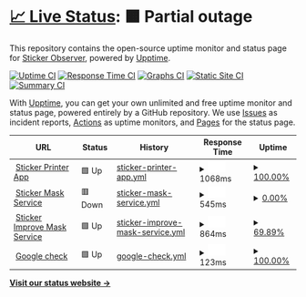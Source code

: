 # [📈 Live Status](https://avaleriani.github.io/sticker-printer): <!--live status--> **🟧 Partial outage**

This repository contains the open-source uptime monitor and status page for [Sticker Observer](https://sticker.observer/), powered by [Upptime](https://github.com/upptime/upptime).

[![Uptime CI](https://github.com/koj-co/upptime/workflows/Uptime%20CI/badge.svg)](https://github.com/koj-co/upptime/actions?query=workflow%3A%22Uptime+CI%22)
[![Response Time CI](https://github.com/koj-co/upptime/workflows/Response%20Time%20CI/badge.svg)](https://github.com/koj-co/upptime/actions?query=workflow%3A%22Response+Time+CI%22)
[![Graphs CI](https://github.com/koj-co/upptime/workflows/Graphs%20CI/badge.svg)](https://github.com/koj-co/upptime/actions?query=workflow%3A%22Graphs+CI%22)
[![Static Site CI](https://github.com/koj-co/upptime/workflows/Static%20Site%20CI/badge.svg)](https://github.com/koj-co/upptime/actions?query=workflow%3A%22Static+Site+CI%22)
[![Summary CI](https://github.com/koj-co/upptime/workflows/Summary%20CI/badge.svg)](https://github.com/koj-co/upptime/actions?query=workflow%3A%22Summary+CI%22)

With [Upptime](https://upptime.js.org), you can get your own unlimited and free uptime monitor and status page, powered entirely by a GitHub repository. We use [Issues](https://github.com/avaleriani/sticker-printer/issues) as incident reports, [Actions](https://github.com/avaleriani/sticker-printer/actions) as uptime monitors, and [Pages](https://avaleriani.github.io/sticker-printer) for the status page.

<!--start: status pages-->
<!-- This summary is generated by Upptime (https://github.com/upptime/upptime) -->
<!-- Do not edit this manually, your changes will be overwritten -->
<!-- prettier-ignore -->
| URL | Status | History | Response Time | Uptime |
| --- | ------ | ------- | ------------- | ------ |
| <img alt="" src="https://favicons.githubusercontent.com/sticker.observer" height="13"> [Sticker Printer App](https://sticker.observer/) | 🟩 Up | [sticker-printer-app.yml](https://github.com/avaleriani/sticker-uptime-monitor/commits/master/history/sticker-printer-app.yml) | <details><summary><img alt="Response time graph" src="./graphs/sticker-printer-app/response-time-week.png" height="20"> 1068ms</summary><br><a href="https://avaleriani.github.io/sticker-printer/history/sticker-printer-app"><img alt="Response time 1129" src="https://img.shields.io/endpoint?url=https%3A%2F%2Fraw.githubusercontent.com%2Favaleriani%2Fsticker-uptime-monitor%2Fmaster%2Fapi%2Fsticker-printer-app%2Fresponse-time.json"></a><br><a href="https://avaleriani.github.io/sticker-printer/history/sticker-printer-app"><img alt="24-hour response time 1141" src="https://img.shields.io/endpoint?url=https%3A%2F%2Fraw.githubusercontent.com%2Favaleriani%2Fsticker-uptime-monitor%2Fmaster%2Fapi%2Fsticker-printer-app%2Fresponse-time-day.json"></a><br><a href="https://avaleriani.github.io/sticker-printer/history/sticker-printer-app"><img alt="7-day response time 1068" src="https://img.shields.io/endpoint?url=https%3A%2F%2Fraw.githubusercontent.com%2Favaleriani%2Fsticker-uptime-monitor%2Fmaster%2Fapi%2Fsticker-printer-app%2Fresponse-time-week.json"></a><br><a href="https://avaleriani.github.io/sticker-printer/history/sticker-printer-app"><img alt="30-day response time 1131" src="https://img.shields.io/endpoint?url=https%3A%2F%2Fraw.githubusercontent.com%2Favaleriani%2Fsticker-uptime-monitor%2Fmaster%2Fapi%2Fsticker-printer-app%2Fresponse-time-month.json"></a><br><a href="https://avaleriani.github.io/sticker-printer/history/sticker-printer-app"><img alt="1-year response time 1129" src="https://img.shields.io/endpoint?url=https%3A%2F%2Fraw.githubusercontent.com%2Favaleriani%2Fsticker-uptime-monitor%2Fmaster%2Fapi%2Fsticker-printer-app%2Fresponse-time-year.json"></a></details> | <details><summary><a href="https://avaleriani.github.io/sticker-printer/history/sticker-printer-app">100.00%</a></summary><a href="https://avaleriani.github.io/sticker-printer/history/sticker-printer-app"><img alt="All-time uptime 99.93%" src="https://img.shields.io/endpoint?url=https%3A%2F%2Fraw.githubusercontent.com%2Favaleriani%2Fsticker-uptime-monitor%2Fmaster%2Fapi%2Fsticker-printer-app%2Fuptime.json"></a><br><a href="https://avaleriani.github.io/sticker-printer/history/sticker-printer-app"><img alt="24-hour uptime 100.00%" src="https://img.shields.io/endpoint?url=https%3A%2F%2Fraw.githubusercontent.com%2Favaleriani%2Fsticker-uptime-monitor%2Fmaster%2Fapi%2Fsticker-printer-app%2Fuptime-day.json"></a><br><a href="https://avaleriani.github.io/sticker-printer/history/sticker-printer-app"><img alt="7-day uptime 100.00%" src="https://img.shields.io/endpoint?url=https%3A%2F%2Fraw.githubusercontent.com%2Favaleriani%2Fsticker-uptime-monitor%2Fmaster%2Fapi%2Fsticker-printer-app%2Fuptime-week.json"></a><br><a href="https://avaleriani.github.io/sticker-printer/history/sticker-printer-app"><img alt="30-day uptime 99.92%" src="https://img.shields.io/endpoint?url=https%3A%2F%2Fraw.githubusercontent.com%2Favaleriani%2Fsticker-uptime-monitor%2Fmaster%2Fapi%2Fsticker-printer-app%2Fuptime-month.json"></a><br><a href="https://avaleriani.github.io/sticker-printer/history/sticker-printer-app"><img alt="1-year uptime 99.93%" src="https://img.shields.io/endpoint?url=https%3A%2F%2Fraw.githubusercontent.com%2Favaleriani%2Fsticker-uptime-monitor%2Fmaster%2Fapi%2Fsticker-printer-app%2Fuptime-year.json"></a></details>
| <img alt="" src="https://favicons.githubusercontent.com/mask-281282.jprq.live" height="13"> [Sticker Mask Service](https://mask-281282.jprq.live/) | 🟥 Down | [sticker-mask-service.yml](https://github.com/avaleriani/sticker-uptime-monitor/commits/master/history/sticker-mask-service.yml) | <details><summary><img alt="Response time graph" src="./graphs/sticker-mask-service/response-time-week.png" height="20"> 545ms</summary><br><a href="https://avaleriani.github.io/sticker-printer/history/sticker-mask-service"><img alt="Response time 681" src="https://img.shields.io/endpoint?url=https%3A%2F%2Fraw.githubusercontent.com%2Favaleriani%2Fsticker-uptime-monitor%2Fmaster%2Fapi%2Fsticker-mask-service%2Fresponse-time.json"></a><br><a href="https://avaleriani.github.io/sticker-printer/history/sticker-mask-service"><img alt="24-hour response time 461" src="https://img.shields.io/endpoint?url=https%3A%2F%2Fraw.githubusercontent.com%2Favaleriani%2Fsticker-uptime-monitor%2Fmaster%2Fapi%2Fsticker-mask-service%2Fresponse-time-day.json"></a><br><a href="https://avaleriani.github.io/sticker-printer/history/sticker-mask-service"><img alt="7-day response time 545" src="https://img.shields.io/endpoint?url=https%3A%2F%2Fraw.githubusercontent.com%2Favaleriani%2Fsticker-uptime-monitor%2Fmaster%2Fapi%2Fsticker-mask-service%2Fresponse-time-week.json"></a><br><a href="https://avaleriani.github.io/sticker-printer/history/sticker-mask-service"><img alt="30-day response time 645" src="https://img.shields.io/endpoint?url=https%3A%2F%2Fraw.githubusercontent.com%2Favaleriani%2Fsticker-uptime-monitor%2Fmaster%2Fapi%2Fsticker-mask-service%2Fresponse-time-month.json"></a><br><a href="https://avaleriani.github.io/sticker-printer/history/sticker-mask-service"><img alt="1-year response time 681" src="https://img.shields.io/endpoint?url=https%3A%2F%2Fraw.githubusercontent.com%2Favaleriani%2Fsticker-uptime-monitor%2Fmaster%2Fapi%2Fsticker-mask-service%2Fresponse-time-year.json"></a></details> | <details><summary><a href="https://avaleriani.github.io/sticker-printer/history/sticker-mask-service">0.00%</a></summary><a href="https://avaleriani.github.io/sticker-printer/history/sticker-mask-service"><img alt="All-time uptime 16.62%" src="https://img.shields.io/endpoint?url=https%3A%2F%2Fraw.githubusercontent.com%2Favaleriani%2Fsticker-uptime-monitor%2Fmaster%2Fapi%2Fsticker-mask-service%2Fuptime.json"></a><br><a href="https://avaleriani.github.io/sticker-printer/history/sticker-mask-service"><img alt="24-hour uptime 0.00%" src="https://img.shields.io/endpoint?url=https%3A%2F%2Fraw.githubusercontent.com%2Favaleriani%2Fsticker-uptime-monitor%2Fmaster%2Fapi%2Fsticker-mask-service%2Fuptime-day.json"></a><br><a href="https://avaleriani.github.io/sticker-printer/history/sticker-mask-service"><img alt="7-day uptime 0.00%" src="https://img.shields.io/endpoint?url=https%3A%2F%2Fraw.githubusercontent.com%2Favaleriani%2Fsticker-uptime-monitor%2Fmaster%2Fapi%2Fsticker-mask-service%2Fuptime-week.json"></a><br><a href="https://avaleriani.github.io/sticker-printer/history/sticker-mask-service"><img alt="30-day uptime 7.94%" src="https://img.shields.io/endpoint?url=https%3A%2F%2Fraw.githubusercontent.com%2Favaleriani%2Fsticker-uptime-monitor%2Fmaster%2Fapi%2Fsticker-mask-service%2Fuptime-month.json"></a><br><a href="https://avaleriani.github.io/sticker-printer/history/sticker-mask-service"><img alt="1-year uptime 16.62%" src="https://img.shields.io/endpoint?url=https%3A%2F%2Fraw.githubusercontent.com%2Favaleriani%2Fsticker-uptime-monitor%2Fmaster%2Fapi%2Fsticker-mask-service%2Fuptime-year.json"></a></details>
| <img alt="" src="https://favicons.githubusercontent.com/improve-281282.jprq.live" height="13"> [Sticker Improve Mask Service](https://improve-281282.jprq.live/) | 🟩 Up | [sticker-improve-mask-service.yml](https://github.com/avaleriani/sticker-uptime-monitor/commits/master/history/sticker-improve-mask-service.yml) | <details><summary><img alt="Response time graph" src="./graphs/sticker-improve-mask-service/response-time-week.png" height="20"> 864ms</summary><br><a href="https://avaleriani.github.io/sticker-printer/history/sticker-improve-mask-service"><img alt="Response time 743" src="https://img.shields.io/endpoint?url=https%3A%2F%2Fraw.githubusercontent.com%2Favaleriani%2Fsticker-uptime-monitor%2Fmaster%2Fapi%2Fsticker-improve-mask-service%2Fresponse-time.json"></a><br><a href="https://avaleriani.github.io/sticker-printer/history/sticker-improve-mask-service"><img alt="24-hour response time 696" src="https://img.shields.io/endpoint?url=https%3A%2F%2Fraw.githubusercontent.com%2Favaleriani%2Fsticker-uptime-monitor%2Fmaster%2Fapi%2Fsticker-improve-mask-service%2Fresponse-time-day.json"></a><br><a href="https://avaleriani.github.io/sticker-printer/history/sticker-improve-mask-service"><img alt="7-day response time 864" src="https://img.shields.io/endpoint?url=https%3A%2F%2Fraw.githubusercontent.com%2Favaleriani%2Fsticker-uptime-monitor%2Fmaster%2Fapi%2Fsticker-improve-mask-service%2Fresponse-time-week.json"></a><br><a href="https://avaleriani.github.io/sticker-printer/history/sticker-improve-mask-service"><img alt="30-day response time 743" src="https://img.shields.io/endpoint?url=https%3A%2F%2Fraw.githubusercontent.com%2Favaleriani%2Fsticker-uptime-monitor%2Fmaster%2Fapi%2Fsticker-improve-mask-service%2Fresponse-time-month.json"></a><br><a href="https://avaleriani.github.io/sticker-printer/history/sticker-improve-mask-service"><img alt="1-year response time 743" src="https://img.shields.io/endpoint?url=https%3A%2F%2Fraw.githubusercontent.com%2Favaleriani%2Fsticker-uptime-monitor%2Fmaster%2Fapi%2Fsticker-improve-mask-service%2Fresponse-time-year.json"></a></details> | <details><summary><a href="https://avaleriani.github.io/sticker-printer/history/sticker-improve-mask-service">69.89%</a></summary><a href="https://avaleriani.github.io/sticker-printer/history/sticker-improve-mask-service"><img alt="All-time uptime 47.42%" src="https://img.shields.io/endpoint?url=https%3A%2F%2Fraw.githubusercontent.com%2Favaleriani%2Fsticker-uptime-monitor%2Fmaster%2Fapi%2Fsticker-improve-mask-service%2Fuptime.json"></a><br><a href="https://avaleriani.github.io/sticker-printer/history/sticker-improve-mask-service"><img alt="24-hour uptime 100.00%" src="https://img.shields.io/endpoint?url=https%3A%2F%2Fraw.githubusercontent.com%2Favaleriani%2Fsticker-uptime-monitor%2Fmaster%2Fapi%2Fsticker-improve-mask-service%2Fuptime-day.json"></a><br><a href="https://avaleriani.github.io/sticker-printer/history/sticker-improve-mask-service"><img alt="7-day uptime 69.89%" src="https://img.shields.io/endpoint?url=https%3A%2F%2Fraw.githubusercontent.com%2Favaleriani%2Fsticker-uptime-monitor%2Fmaster%2Fapi%2Fsticker-improve-mask-service%2Fuptime-week.json"></a><br><a href="https://avaleriani.github.io/sticker-printer/history/sticker-improve-mask-service"><img alt="30-day uptime 47.42%" src="https://img.shields.io/endpoint?url=https%3A%2F%2Fraw.githubusercontent.com%2Favaleriani%2Fsticker-uptime-monitor%2Fmaster%2Fapi%2Fsticker-improve-mask-service%2Fuptime-month.json"></a><br><a href="https://avaleriani.github.io/sticker-printer/history/sticker-improve-mask-service"><img alt="1-year uptime 47.42%" src="https://img.shields.io/endpoint?url=https%3A%2F%2Fraw.githubusercontent.com%2Favaleriani%2Fsticker-uptime-monitor%2Fmaster%2Fapi%2Fsticker-improve-mask-service%2Fuptime-year.json"></a></details>
| <img alt="" src="https://favicons.githubusercontent.com/google.com" height="13"> [Google check](https://google.com) | 🟩 Up | [google-check.yml](https://github.com/avaleriani/sticker-uptime-monitor/commits/master/history/google-check.yml) | <details><summary><img alt="Response time graph" src="./graphs/google-check/response-time-week.png" height="20"> 123ms</summary><br><a href="https://avaleriani.github.io/sticker-printer/history/google-check"><img alt="Response time 131" src="https://img.shields.io/endpoint?url=https%3A%2F%2Fraw.githubusercontent.com%2Favaleriani%2Fsticker-uptime-monitor%2Fmaster%2Fapi%2Fgoogle-check%2Fresponse-time.json"></a><br><a href="https://avaleriani.github.io/sticker-printer/history/google-check"><img alt="24-hour response time 76" src="https://img.shields.io/endpoint?url=https%3A%2F%2Fraw.githubusercontent.com%2Favaleriani%2Fsticker-uptime-monitor%2Fmaster%2Fapi%2Fgoogle-check%2Fresponse-time-day.json"></a><br><a href="https://avaleriani.github.io/sticker-printer/history/google-check"><img alt="7-day response time 123" src="https://img.shields.io/endpoint?url=https%3A%2F%2Fraw.githubusercontent.com%2Favaleriani%2Fsticker-uptime-monitor%2Fmaster%2Fapi%2Fgoogle-check%2Fresponse-time-week.json"></a><br><a href="https://avaleriani.github.io/sticker-printer/history/google-check"><img alt="30-day response time 126" src="https://img.shields.io/endpoint?url=https%3A%2F%2Fraw.githubusercontent.com%2Favaleriani%2Fsticker-uptime-monitor%2Fmaster%2Fapi%2Fgoogle-check%2Fresponse-time-month.json"></a><br><a href="https://avaleriani.github.io/sticker-printer/history/google-check"><img alt="1-year response time 131" src="https://img.shields.io/endpoint?url=https%3A%2F%2Fraw.githubusercontent.com%2Favaleriani%2Fsticker-uptime-monitor%2Fmaster%2Fapi%2Fgoogle-check%2Fresponse-time-year.json"></a></details> | <details><summary><a href="https://avaleriani.github.io/sticker-printer/history/google-check">100.00%</a></summary><a href="https://avaleriani.github.io/sticker-printer/history/google-check"><img alt="All-time uptime 100.00%" src="https://img.shields.io/endpoint?url=https%3A%2F%2Fraw.githubusercontent.com%2Favaleriani%2Fsticker-uptime-monitor%2Fmaster%2Fapi%2Fgoogle-check%2Fuptime.json"></a><br><a href="https://avaleriani.github.io/sticker-printer/history/google-check"><img alt="24-hour uptime 100.00%" src="https://img.shields.io/endpoint?url=https%3A%2F%2Fraw.githubusercontent.com%2Favaleriani%2Fsticker-uptime-monitor%2Fmaster%2Fapi%2Fgoogle-check%2Fuptime-day.json"></a><br><a href="https://avaleriani.github.io/sticker-printer/history/google-check"><img alt="7-day uptime 100.00%" src="https://img.shields.io/endpoint?url=https%3A%2F%2Fraw.githubusercontent.com%2Favaleriani%2Fsticker-uptime-monitor%2Fmaster%2Fapi%2Fgoogle-check%2Fuptime-week.json"></a><br><a href="https://avaleriani.github.io/sticker-printer/history/google-check"><img alt="30-day uptime 100.00%" src="https://img.shields.io/endpoint?url=https%3A%2F%2Fraw.githubusercontent.com%2Favaleriani%2Fsticker-uptime-monitor%2Fmaster%2Fapi%2Fgoogle-check%2Fuptime-month.json"></a><br><a href="https://avaleriani.github.io/sticker-printer/history/google-check"><img alt="1-year uptime 100.00%" src="https://img.shields.io/endpoint?url=https%3A%2F%2Fraw.githubusercontent.com%2Favaleriani%2Fsticker-uptime-monitor%2Fmaster%2Fapi%2Fgoogle-check%2Fuptime-year.json"></a></details>

<!--end: status pages-->

[**Visit our status website →**](https://avaleriani.github.io/sticker-printer)
